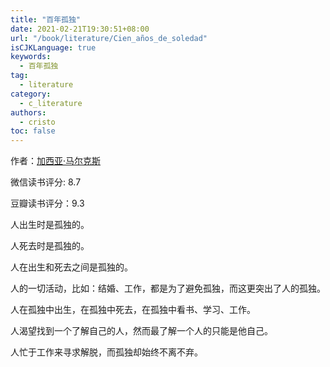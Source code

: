 ```yaml
---
title: "百年孤独"
date: 2021-02-21T19:30:51+08:00
url: "/book/literature/Cien_años_de_soledad"
isCJKLanguage: true
keywords:
  - 百年孤独
tag:
  - literature
category:
  - c_literature
authors:
  - cristo
toc: false
---
```


作者：[加西亚·马尔克斯](https://book.douban.com/author/1039386/)

微信读书评分:   8.7

豆瓣读书评分：9.3



人出生时是孤独的。

人死去时是孤独的。

人在出生和死去之间是孤独的。

人的一切活动，比如：结婚、工作，都是为了避免孤独，而这更突出了人的孤独。

人在孤独中出生，在孤独中死去，在孤独中看书、学习、工作。

人渴望找到一个了解自己的人，然而最了解一个人的只能是他自己。

人忙于工作来寻求解脱，而孤独却始终不离不弃。